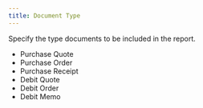```yaml
---
title: Document Type
---
```



Specify the type documents to be included in the report.

- Purchase Quote
- Purchase Order
- Purchase Receipt
- Debit Quote
- Debit Order
- Debit Memo

